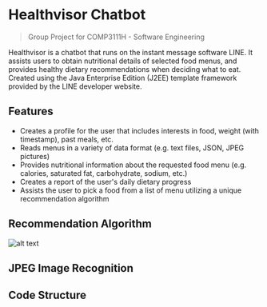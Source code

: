 # Healthvisor Chatbot
> Group Project for COMP3111H - Software Engineering

Healthvisor is a chatbot that runs on the instant message software LINE. It assists users to obtain nutritional details of selected food menus, and provides healthy dietary recommendations when deciding what to eat. Created using the Java Enterprise Edition (J2EE) template framework provided by the LINE developer website.

## Features
- Creates a profile for the user that includes interests in food, weight (with timestamp), past meals, etc.
- Reads menus in a variety of data format (e.g. text files, JSON, JPEG pictures)
- Provides nutritional information about the requested food menu (e.g. calories, saturated fat, carbohydrate, sodium, etc.)
- Creates a report of the user's daily dietary progress
- Assists the user to pick a food from a list of menu utilizing a unique recommendation algorithm

## Recommendation Algorithm
![alt text](healthvisor-chatbot/docs/img/algorithm.jpg)


## JPEG Image Recognition

## Code Structure

## 

